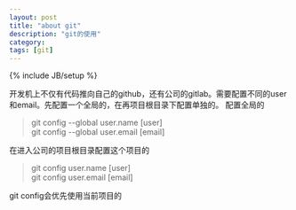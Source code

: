 ```yaml
---
layout: post
title: "about git"
description: "git的使用"
category: 
tags: [git]
---
```

{% include JB/setup %}

开发机上不仅有代码推向自己的github，还有公司的gitlab。需要配置不同的user和email。先配置一个全局的，在再项目根目录下配置单独的。
配置全局的

> git config --global user.name [user]  
> git config --global user.email [email]

在进入公司的项目根目录配置这个项目的

> git config user.name [user]  
> git config user.email [email]

git config会优先使用当前项目的
